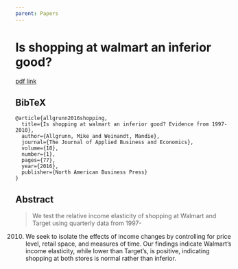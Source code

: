 ```yaml
---
parent: Papers
---
```


# Is shopping at walmart an inferior good?

[pdf link](http://www.na-businesspress.com/JABE/WeinandtM_Web18_1_.pdf)

## BibTeX
```
@article{allgrunn2016shopping,
  title={Is shopping at walmart an inferior good? Evidence from 1997-2010},
  author={Allgrunn, Mike and Weinandt, Mandie},
  journal={The Journal of Applied Business and Economics},
  volume={18},
  number={1},
  pages={77},
  year={2016},
  publisher={North American Business Press}
}
```

## Abstract

> We test the relative income elasticity of shopping at Walmart and Target using quarterly data from 1997-
2010. We seek to isolate the effects of income changes by controlling for price level, retail space, and
measures of time. Our findings indicate Walmart’s income elasticity, while lower than Target’s, is
positive, indicating shopping at both stores is normal rather than inferior. 

